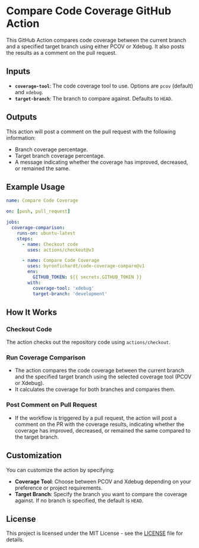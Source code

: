 # Compare Code Coverage GitHub Action

This GitHub Action compares code coverage between the current branch and a specified target branch using either PCOV or Xdebug. It also posts the results as a comment on the pull request.

## Inputs

- **`coverage-tool`**: The code coverage tool to use. Options are `pcov` (default) and `xdebug`.
- **`target-branch`**: The branch to compare against. Defaults to `HEAD`.

## Outputs

This action will post a comment on the pull request with the following information:

- Branch coverage percentage.
- Target branch coverage percentage.
- A message indicating whether the coverage has improved, decreased, or remained the same.

## Example Usage

```yaml
name: Compare Code Coverage

on: [push, pull_request]

jobs:
  coverage-comparison:
    runs-on: ubuntu-latest
    steps:
      - name: Checkout code
        uses: actions/checkout@v3

      - name: Compare Code Coverage
        uses: byronfichardt/code-coverage-compare@v1
        env:
          GITHUB_TOKEN: ${{ secrets.GITHUB_TOKEN }}
        with:
          coverage-tool: 'xdebug'
          target-branch: 'development'
```
## How It Works

### Checkout Code
The action checks out the repository code using `actions/checkout`.

### Run Coverage Comparison

- The action compares the code coverage between the current branch and the specified target branch using the selected coverage tool (PCOV or Xdebug).
- It calculates the coverage for both branches and compares them.

### Post Comment on Pull Request

- If the workflow is triggered by a pull request, the action will post a comment on the PR with the coverage results, indicating whether the coverage has improved, decreased, or remained the same compared to the target branch.

## Customization

You can customize the action by specifying:

- **Coverage Tool**: Choose between PCOV and Xdebug depending on your preference or project requirements.
- **Target Branch**: Specify the branch you want to compare the coverage against. If no branch is specified, the default is `HEAD`.

## License

This project is licensed under the MIT License - see the [LICENSE](LICENSE) file for details.
